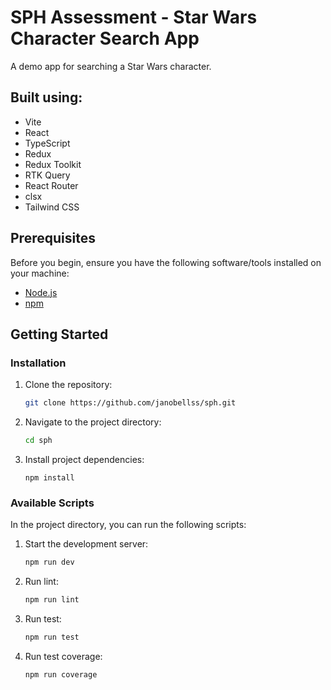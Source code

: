 # SPH Assessment - Star Wars Character Search App

A demo app for searching a Star Wars character.

## Built using:

- Vite
- React
- TypeScript
- Redux
- Redux Toolkit
- RTK Query
- React Router
- clsx
- Tailwind CSS

## Prerequisites

Before you begin, ensure you have the following software/tools installed on your machine:

- [Node.js](https://nodejs.org/)
- [npm](https://www.npmjs.com/)

## Getting Started

### Installation

1. Clone the repository:

   ```bash
   git clone https://github.com/janobellss/sph.git
   ```

2. Navigate to the project directory:

   ```bash
   cd sph
   ```

3. Install project dependencies:

   ```
   npm install
   ```

### Available Scripts

In the project directory, you can run the following scripts:

1. Start the development server:

   ```bash
   npm run dev
   ```

2. Run lint:

   ```bash
   npm run lint
   ```

3. Run test:

   ```bash
   npm run test
   ```

4. Run test coverage:

   ```bash
   npm run coverage
   ```
